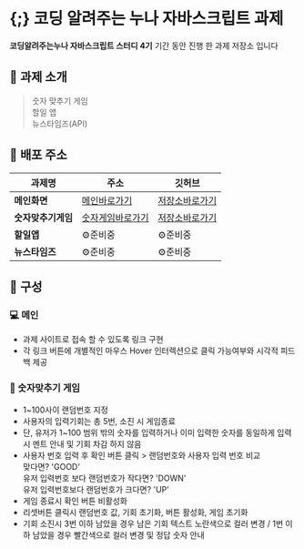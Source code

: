 # {;} 코딩 알려주는 누나 자바스크립트 과제

**코딩알려주는누나 자바스크립트 스터디 4기** 기간 동안 진행 한 과제 저장소 입니다
<br>

## 📍 과제 소개

> 숫자 맞추기 게임 <br>
> 할일 앱 <br>
> 뉴스타임즈(API) <br>

## 🔗 배포 주소

| 과제명             | 주소                                                             | 깃허브                                                                           |
| ------------------ | ---------------------------------------------------------------- | -------------------------------------------------------------------------------- |
| **메인화면**       | [메인바로가기](https://projectnoona.netlify.app/)                | [저장소바로가기](https://github.com/YunheeAhn/noonaProject/blob/main/index.html) |
| **숫자맞추기게임** | [숫자게임바로가기](https://projectnoona.netlify.app/numbergame/) | [저장소바로가기](https://github.com/YunheeAhn/noonaProject/tree/main/numberGame) |
| **할일앱**         | ⚙️준비중                                                         | ⚙️준비중                                                                         |
| **뉴스타임즈**     | ⚙️준비중                                                         | ⚙️준비중                                                                         |

## 📂 구성

### 💻 메인

- 과제 사이트로 접속 할 수 있도록 링크 구현
- 각 링크 버튼에 개별적인 마우스 Hover 인터렉션으로 클릭 가능여부와 시각적 피드백 제공

### 🎯 숫자맞추기 게임

- 1~100사이 랜덤번호 지정
- 사용자의 입력기회는 총 5번, 소진 시 게임종료
- 단, 유저가 1~100 범위 밖의 숫자를 입력하거나 이미 입력한 숫자를 동일하게 입력시 멘트 안내 및 기회 차감 하지 않음
- 사용자 번호 입력 후 확인 버튼 클릭 > 랜덤번호와 사용자 입력 번호 비교 <br>
  맞다면? 'GOOD' <br> 유저 입력번호 보다 랜덤번호가 작다면? 'DOWN' <br> 유저 입력번호보다 랜덤번호가 크다면? 'UP'
- 게임 종료시 확인 버튼 비활성화
- 리셋버튼 클릭시 랜덤번호 값, 기회 초기화, 버튼 활성화, 게임 초기화
- 기회 소진시 3번 이하 남았을 경우 남은 기회 텍스트 노란색으로 컬러 변경 / 1번 이하 남았을 경우 빨간색으로 컬러 변경 및 정답 숫자 안내
